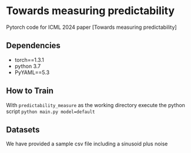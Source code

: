 # Towards measuring predictability
Pytorch code for ICML 2024 paper [Towards measuring predictability]

Dependencies
--------------
* torch==1.3.1
* python 3.7
* PyYAML==5.3


How to Train
-------------

With ```predictability_measure``` as the working directory execute the python script
```python main.py model=default```


Datasets
------------
We have provided a sample csv file including a sinusoid plus noise


